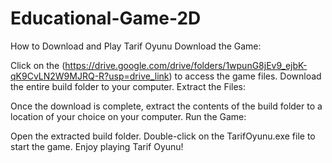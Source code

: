 # Educational-Game-2D

How to Download and Play Tarif Oyunu
Download the Game:

Click on the (https://drive.google.com/drive/folders/1wpunG8jEv9_ejbK-qK9CvLN2W9MJRQ-R?usp=drive_link) to access the game files.
Download the entire build folder to your computer.
Extract the Files:

Once the download is complete, extract the contents of the build folder to a location of your choice on your computer.
Run the Game:

Open the extracted build folder.
Double-click on the TarifOyunu.exe file to start the game.
Enjoy playing Tarif Oyunu!
